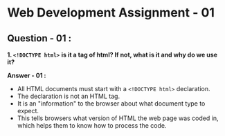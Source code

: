 # **Web Development Assignment - 01**
## **Question - 01 :**

**1. `<!DOCTYPE html>`** **is it a tag of html? If not, what is it and why do we use it?**

**Answer - 01 :**
- All HTML documents must start with a `<!DOCTYPE html>` declaration.
- The declaration is not an HTML tag.
- It is an "information" to the browser about what document type to expect.
- This tells browsers what version of HTML the web page was coded in, which helps them to know how to process the code.